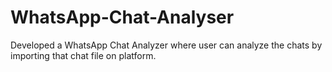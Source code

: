 # WhatsApp-Chat-Analyser
Developed a WhatsApp Chat Analyzer where user can analyze the chats by importing that chat file on platform.
